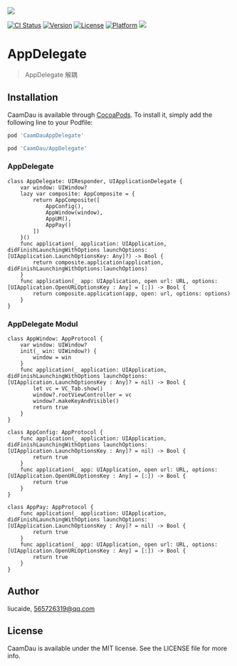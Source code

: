 <p>
  <img src="https://github.com/liucaide/Images/blob/master/CaamDau/caamdau.png" align=centre />
</p>

[![CI Status](https://img.shields.io/travis/CaamDau/CaamDauValue.svg?style=flat)](https://travis-ci.org/CaamDau/AppDelegate)
[![Version](https://img.shields.io/cocoapods/v/CaamDauAppDelegate.svg?style=flat)](https://cocoapods.org/pods/CaamDauAppDelegate)
[![License](https://img.shields.io/cocoapods/l/CaamDauAppDelegate.svg?style=flat)](https://cocoapods.org/pods/CaamDauAppDelegate)
[![Platform](https://img.shields.io/cocoapods/p/CaamDauAppDelegate.svg?style=flat)](https://cocoapods.org/pods/CaamDauAppDelegate)
[![](https://img.shields.io/badge/Swift-4.0~5.0-orange.svg?style=flat)](https://cocoapods.org/pods/CaamDauAppDelegate)

# AppDelegate
> AppDelegate 解耦

## Installation

CaamDau is available through [CocoaPods](https://cocoapods.org). To install
it, simply add the following line to your Podfile:

```ruby
pod 'CaamDauAppDelegate'

pod 'CaamDau/AppDelegate'
```

### AppDelegate
```
class AppDelegate: UIResponder, UIApplicationDelegate {
    var window: UIWindow?
    lazy var composite: AppComposite = {
        return AppComposite([
            AppConfig(),
            AppWindow(window),
            AppUM(),
            AppPay()
        ])
    }()
    func application(_ application: UIApplication, didFinishLaunchingWithOptions launchOptions: [UIApplication.LaunchOptionsKey: Any]?) -> Bool {
        return composite.application(application, didFinishLaunchingWithOptions:launchOptions)
    }
    func application(_ app: UIApplication, open url: URL, options: [UIApplication.OpenURLOptionsKey : Any] = [:]) -> Bool {
        return composite.application(app, open: url, options: options)
    }
}

```
### AppDelegate Modul
```
class AppWindow: AppProtocol {
    var window: UIWindow?
    init(_ win: UIWindow?) {
        window = win
    }
    func application(_ application: UIApplication, didFinishLaunchingWithOptions launchOptions: [UIApplication.LaunchOptionsKey : Any]? = nil) -> Bool {
        let vc = VC_Tab.show()
        window?.rootViewController = vc
        window?.makeKeyAndVisible()
        return true
    }
}
```
```
class AppConfig: AppProtocol {
    func application(_ application: UIApplication, didFinishLaunchingWithOptions launchOptions: [UIApplication.LaunchOptionsKey : Any]? = nil) -> Bool {
        return true
    }
    func application(_ app: UIApplication, open url: URL, options: [UIApplication.OpenURLOptionsKey : Any] = [:]) -> Bool {
        return true
    }
}
```
```
class AppPay: AppProtocol {
    func application(_ application: UIApplication, didFinishLaunchingWithOptions launchOptions: [UIApplication.LaunchOptionsKey : Any]? = nil) -> Bool {
        return true
    }
    func application(_ app: UIApplication, open url: URL, options: [UIApplication.OpenURLOptionsKey : Any] = [:]) -> Bool {
        return true
    }
}
```

## Author

liucaide, 565726319@qq.com

## License

CaamDau is available under the MIT license. See the LICENSE file for more info.

